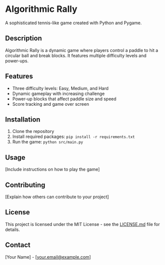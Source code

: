 # Algorithmic Rally

A sophisticated tennis-like game created with Python and Pygame.

## Description

Algorithmic Rally is a dynamic game where players control a paddle to hit a circular ball and break blocks. It features multiple difficulty levels and power-ups.

## Features

- Three difficulty levels: Easy, Medium, and Hard
- Dynamic gameplay with increasing challenge
- Power-up blocks that affect paddle size and speed
- Score tracking and game over screen

## Installation

1. Clone the repository
2. Install required packages: `pip install -r requirements.txt`
3. Run the game: `python src/main.py`

## Usage

[Include instructions on how to play the game]

## Contributing

[Explain how others can contribute to your project]

## License

This project is licensed under the MIT License - see the [LICENSE.md](LICENSE.md) file for details.

## Contact

[Your Name] - [your.email@example.com]